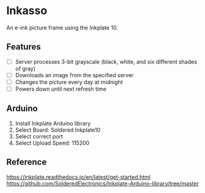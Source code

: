 # Inkasso

An e-ink picture frame using the Inkplate 10.

## Features

- [ ] Server processes 3-bit grayscale (black, white, and six different shades of gray)
- [ ] Downloads an image from the specified server
- [ ] Changes the picture every day at midnight
- [ ] Powers down until next refresh time

## Arduino

1. Install Inkplate Arduino library
2. Select Board: Soldered Inkplate10
3. Select correct port
4. Select Upload Speed: 115200

## Reference

https://inkplate.readthedocs.io/en/latest/get-started.html
https://github.com/SolderedElectronics/Inkplate-Arduino-library/tree/master